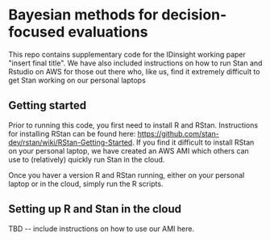 # Bayesian methods for decision-focused evaluations

This repo contains supplementary code for the IDinsight working paper "insert final title". We have also included instructions on how to run Stan and Rstudio on AWS for those out there who, like us, find it extremely difficult to get Stan working on our personal laptops

## Getting started
Prior to running this code, you first need to install R and RStan. Instructions for installing RStan can be found here: https://github.com/stan-dev/rstan/wiki/RStan-Getting-Started. If you find it difficult to install RStan on your personal laptop, we have created an AWS AMI which others can use to (relatively) quickly run Stan in the cloud.  

Once you haver a version R and RStan running, either on your personal laptop or in the cloud, simply run the R scripts.  


## Setting up R and Stan in the cloud
TBD -- include instructions on how to use our AMI here.
